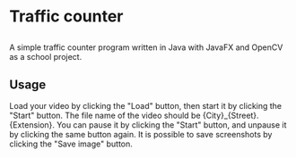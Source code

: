 # Traffic counter 

##

A simple traffic counter program written in Java with JavaFX and OpenCV as a school project.

## Usage

Load your video by clicking the "Load" button, then start it by clicking the "Start" button.
The file name of the video should be {City}_{Street}.{Extension}.
You can pause it by clicking the "Start" button, and unpause it by clicking the same button again.
It is possible to save screenshots by clicking the "Save image" button.

